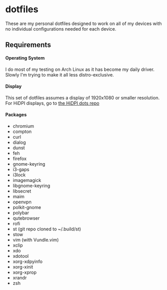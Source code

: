 # dotfiles
These are my personal dotfiles designed to work on all of my devices with no individual configurations needed for each device. 

## Requirements

#### Operating System

I do most of my testing on Arch Linux as it has become my daily driver. Slowly I'm trying to make it all less distro-exclusive.

#### Display

This set of dotfiles assumes a display of 1920x1080 or smaller resolution. For HiDPI displays, go to [the HiDPI dots repo](https://github.com/astrakk/dots-hidpi)

#### Packages

  - chromium
  - compton
  - curl
  - dialog
  - dunst
  - feh 
  - firefox
  - gnome-keyring
  - i3-gaps
  - i3lock
  - imagemagick
  - libgnome-keyring
  - libsecret
  - maim
  - openvpn
  - polkit-gnome
  - polybar
  - qutebrowser
  - rofi
  - st (git repo cloned to ~/.build/st)
  - stow
  - vim (with Vundle.vim)
  - xclip
  - xdo 
  - xdotool
  - xorg-xdpyinfo
  - xorg-xinit
  - xorg-xprop
  - xrandr
  - zsh
